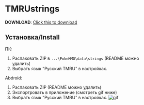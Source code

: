 # TMRUstrings

**DOWNLOAD**: [Click this to download](../../archive/refs/heads/main.zip)

## Установка/Install

 ПК:
     
1. Распаковать ZIP в `...\PokeMMO\data\strings` (README можно удалить)
2. Выбрать язык "Русский TMRU" в настройках.

 Abdroid:
     
1. Распаковать ZIP (README можно удалить)
2. Экспортровать в приложение (смотреть gif ниже)
3. Выбрать язык "Русский TMRU" в настройках.
![gif](https://github.com/Timonion/TMRUstrings/assets/143124086/45e102b5-c9a0-4d03-b9e6-0995baf4b861)
